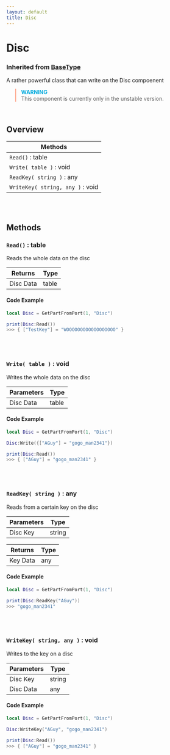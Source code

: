 ```yaml
---
layout: default
title: Disc
---
```


# Disc
### Inherited from [BaseType](https://realbongochongo.github.io/cosmicjunk.lua/docs/types/base/basetype)

A rather powerful class that can write on the Disc compoenent

<blockquote style="border-left: 1px solid #f52;">
    <strong style="color: #0ad;">WARNING</strong><br>
    This component is currently only in the unstable version.
</blockquote><br>

## Overview

| Methods                            |
| ---------------------------------- |
| `Read()` : table                   |
| `Write( table )` : void            |
| `ReadKey( string )` : any          |
| `WriteKey( string, any )` : void   |

<br />
<br />

## Methods

### `Read()` : table

Reads the whole data on the disc

| Returns       | Type   |
| ------------- | ------ |
| Disc Data     | table  |

#### Code Example

```lua
local Disc = GetPartFromPort(1, "Disc")

print(Disc:Read())
>>> { ["TestKey"] = "WOOOOOOOOOOOOOOOOOO" }
```

<br />
<br />

### `Write( table )` : void

Writes the whole data on the disc

| Parameters    | Type   |
| ------------- | ------ |
| Disc Data     | table  |

#### Code Example

```lua
local Disc = GetPartFromPort(1, "Disc")

Disc:Write({["AGuy"] = "gogo_man2341"})

print(Disc:Read())
>>> { ["AGuy"] = "gogo_man2341" }
```

<br />
<br />

### `ReadKey( string )` : any

Reads from a certain key on the disc

| Parameters    | Type    |
| ------------- | ------- |
| Disc Key      | string  |

| Returns       | Type    |
| ------------- | ------- |
| Key Data      | any     |

#### Code Example

```lua
local Disc = GetPartFromPort(1, "Disc")

print(Disc:ReadKey("AGuy"))
>>> "gogo_man2341"
```

<br />
<br />

### `WriteKey( string, any )` : void

Writes to the key on a disc

| Parameters    | Type    |
| ------------- | ------- |
| Disc Key      | string  |
| Disc Data     | any     |

#### Code Example

```lua
local Disc = GetPartFromPort(1, "Disc")

Disc:WriteKey("AGuy", "gogo_man2341")

print(Disc:Read())
>>> { ["AGuy"] = "gogo_man2341" }
```
